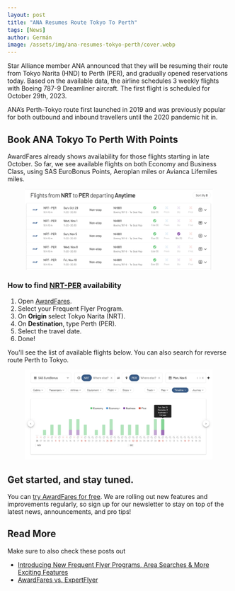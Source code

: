 ```yaml
---
layout: post
title: "ANA Resumes Route Tokyo To Perth"
tags: [News]
author: Germán
image: /assets/img/ana-resumes-tokyo-perth/cover.webp
---
```


Star Alliance member ANA announced that they will be resuming their route from Tokyo Narita (HND) to Perth (PER), and gradually opened reservations today. Based on the available data, the airline schedules 3 weekly flights with Boeing 787-9 Dreamliner aircraft. The first flight is scheduled for October 29th, 2023. 

ANA’s Perth-Tokyo route first launched in 2019 and was previously popular for both outbound and inbound travellers until the 2020 pandemic hit in. 


## Book ANA Tokyo To Perth With Points

AwardFares already shows availability for those flights starting in late October. So far, we see available flights on both Economy and Business Class, using SAS EuroBonus Points, Aeroplan miles or Avianca Lifemiles miles.

<figure>
<img src="/assets/img/ana-resumes-tokyo-perth/nrt-per-list.webp" alt="ANA Tokyo to Perth Route on AwardFares." />
</figure>


### How to find [NRT-PER](https://awardfares.com/search?NRT.PER.2023-10-29;o:duration;so:asc) availability

1. Open [AwardFares](https://awardfares.com/search).
2. Select your Frequent Flyer Program.
3. On **Origin** select Tokyo Narita (NRT).
4. On **Destination**, type Perth (PER).
5. Select the travel date.
5. Done! 

You'll see the list of available flights below. You can also search for reverse route Perth to Tokyo.

<figure>
<img src="/assets/img/ana-resumes-tokyo-perth/nrt-per-timeline.webp" alt="ANA Tokyo to Perth Route on AwardFares." />
</figure>
 
## Get started, and stay tuned.

You can [try AwardFares for free](https://awardfares.com/). We are rolling out new features and improvements regularly, so sign up for our newsletter to stay on top of the latest news, announcements, and pro tips!

## Read More

Make sure to also check these posts out

- [Introducing New Frequent Flyer Programs, Area Searches & More Exciting Features
  ](https://blog.awardfares.com/new-programs-and-features/)
- [AwardFares vs. ExpertFlyer](https://blog.awardfares.com/awardfares-vs-expertflyer/)
